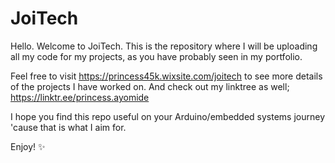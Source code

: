 # JoiTech
Hello. Welcome to JoiTech.
This is the repository where I will be uploading all my code
for my projects, as you have probably seen in my portfolio.

Feel free to visit https://princess45k.wixsite.com/joitech to see more
details of the projects I have worked on.
And check out my linktree as well; https://linktr.ee/princess.ayomide

I hope you find this repo useful on your Arduino/embedded systems journey
'cause that is what I aim for.

Enjoy! ✨
